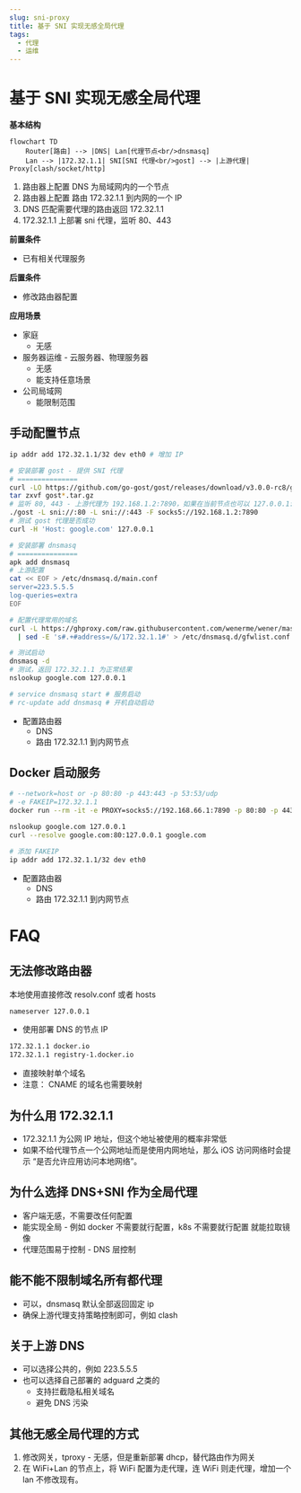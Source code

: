 ```yaml
---
slug: sni-proxy
title: 基于 SNI 实现无感全局代理
tags:
  - 代理
  - 运维
---
```


# 基于 SNI 实现无感全局代理

**基本结构**

```mermaid
flowchart TD
    Router[路由] --> |DNS| Lan[代理节点<br/>dnsmasq]
    Lan --> |172.32.1.1| SNI[SNI 代理<br/>gost] --> |上游代理| Proxy[clash/socket/http]
```

<!-- more -->

1. 路由器上配置 DNS 为局域网内的一个节点
1. 路由器上配置 路由 172.32.1.1 到内网的一个 IP
1. DNS 匹配需要代理的路由返回 172.32.1.1
1. 172.32.1.1 上部署 sni 代理，监听 80、443

**前置条件**

- 已有相关代理服务

**后置条件**

- 修改路由器配置

**应用场景**

- 家庭
  - 无感
- 服务器运维 - 云服务器、物理服务器
  - 无感
  - 能支持任意场景
- 公司局域网
  - 能限制范围

## 手动配置节点

```bash
ip addr add 172.32.1.1/32 dev eth0 # 增加 IP

# 安装部署 gost - 提供 SNI 代理
# ===============
curl -LO https://github.com/go-gost/gost/releases/download/v3.0.0-rc8/gost_3.0.0-rc8_linux_amd64.tar.gz
tar zxvf gost*.tar.gz
# 监听 80, 443 - 上游代理为 192.168.1.2:7890，如果在当前节点也可以 127.0.0.1:7890
./gost -L sni://:80 -L sni://:443 -F socks5://192.168.1.2:7890
# 测试 gost 代理是否成功
curl -H 'Host: google.com' 127.0.0.1

# 安装部署 dnsmasq
# ===============
apk add dnsmasq
# 上游配置
cat << EOF > /etc/dnsmasq.d/main.conf
server=223.5.5.5
log-queries=extra
EOF

# 配置代理常用的域名
curl -L https://ghproxy.com/raw.githubusercontent.com/wenerme/wener/master/notes/service/dns/gfwlist.txt \
  | sed -E 's#.+#address=/&/172.32.1.1#' > /etc/dnsmasq.d/gfwlist.conf

# 测试启动
dnsmasq -d
# 测试，返回 172.32.1.1 为正常结果
nslookup google.com 127.0.0.1

# service dnsmasq start # 服务启动
# rc-update add dnsmasq # 开机自动启动
```

- 配置路由器
  - DNS
  - 路由 172.32.1.1 到内网节点

## Docker 启动服务

```bash
# --network=host or -p 80:80 -p 443:443 -p 53:53/udp
# -e FAKEIP=172.32.1.1
docker run --rm -it -e PROXY=socks5://192.168.66.1:7890 -p 80:80 -p 443:443 -p 53:53/udp --name proxy wener/sni-rev-proxy

nslookup google.com 127.0.0.1
curl --resolve google.com:80:127.0.0.1 google.com

# 添加 FAKEIP
ip addr add 172.32.1.1/32 dev eth0
```

- 配置路由器
  - DNS
  - 路由 172.32.1.1 到内网节点

# FAQ

## 无法修改路由器

本地使用直接修改 resolv.conf 或者 hosts

```txt title="/etc/resolv.conf"
nameserver 127.0.0.1
```

- 使用部署 DNS 的节点 IP

```txt title="/etc/hosts"
172.32.1.1 docker.io
172.32.1.1 registry-1.docker.io
```

- 直接映射单个域名
- 注意： CNAME 的域名也需要映射

## 为什么用 172.32.1.1

- 172.32.1.1 为公网 IP 地址，但这个地址被使用的概率非常低
- 如果不给代理节点一个公网地址而是使用内网地址，那么 iOS 访问网络时会提示 “是否允许应用访问本地网络”。

## 为什么选择 DNS+SNI 作为全局代理

- 客户端无感，不需要改任何配置
- 能实现全局 - 例如 docker 不需要就行配置，k8s 不需要就行配置 就能拉取镜像
- 代理范围易于控制 - DNS 层控制

## 能不能不限制域名所有都代理

- 可以，dnsmasq 默认全部返回固定 ip
- 确保上游代理支持策略控制即可，例如 clash

## 关于上游 DNS

- 可以选择公共的，例如 223.5.5.5
- 也可以选择自己部署的 adguard 之类的
  - 支持拦截隐私相关域名
  - 避免 DNS 污染

## 其他无感全局代理的方式

1. 修改网关，tproxy - 无感，但是重新部署 dhcp，替代路由作为网关
1. 在 WiFi+Lan 的节点上，将 WiFi 配置为走代理，连 WiFi 则走代理，增加一个 lan 不修改现有。
